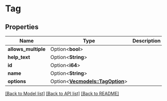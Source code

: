 # Tag

## Properties

Name | Type | Description | Notes
------------ | ------------- | ------------- | -------------
**allows_multiple** | Option<**bool**> |  | [optional]
**help_text** | Option<**String**> |  | [optional]
**id** | Option<**i64**> |  | [optional]
**name** | Option<**String**> |  | [optional]
**options** | Option<[**Vec<models::TagOption>**](TagOption.md)> |  | [optional]

[[Back to Model list]](../README.md#documentation-for-models) [[Back to API list]](../README.md#documentation-for-api-endpoints) [[Back to README]](../README.md)



